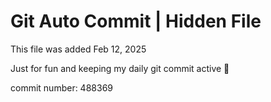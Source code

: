 # Git Auto Commit | Hidden File

This file was added Feb 12, 2025

Just for fun and keeping my daily git commit active 🤪

commit number: 488369
